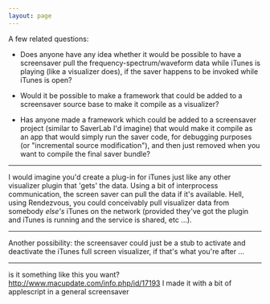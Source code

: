 ```yaml
---
layout: page
---
```



A few related questions:

-  Does anyone have any idea whether it would be possible to have a screensaver pull the frequency-spectrum/waveform data while iTunes is playing (like a visualizer does), if the saver happens to be invoked while iTunes is open?

- Would it be possible to make a framework that could be added to a screensaver source base to make it compile as a visualizer?

- Has anyone made a framework which could be added to a screensaver project (similar to SaverLab I'd imagine) that would make it compile as an app that would simply run the saver code, for debugging purposes (or "incremental source modification"), and then just removed when you want to compile the final saver bundle?

----

I would imagine you'd create a plug-in for iTunes just like any other visualizer plugin that 'gets' the data. Using a bit of interprocess communication, the screen saver can pull the data if it's available. Hell, using Rendezvous, you could conceivably pull visualizer data from somebody *else's* iTunes on the network (provided they've got the plugin and iTunes is running and the service is shared, etc ...).

----

Another possibility:  the screensaver could just be a stub to activate and deactivate the iTunes full screen visualizer, if that's what you're after ...

----

is it something like this you want? http://www.macupdate.com/info.php/id/17193
I made it with a bit of applescript in a general screensaver
